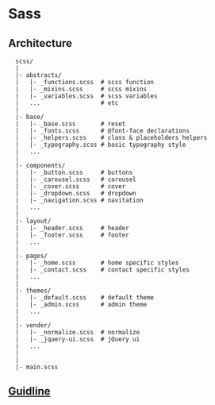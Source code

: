# Sass

## Architecture

      scss/
      |
      |- abstracts/ 
      |   |- _functions.scss  # scss function
      |   |- _mixins.scss     # scss mixins
      |   |- _variables.scss  # scss variables
      |   ...                 # etc
      |
      |- base/ 
      |   |- _base.scss       # reset
      |   |- _fonts.scss      # @font-face declarations
      |   |- _helpers.scss    # class & placeholders helpers
      |   |- _typography.scss # basic typography style
      |   ...
      |
      |- components/ 
      |   |- _button.scss     # buttons
      |   |- _carousel.scss   # carousel
      |   |- _cover.scss      # cover
      |   |- _dropdown.scss   # dropdown
      |   |- _navigation.scss # navitation
      |   ...
      |
      |- layout/ 
      |   |- _header.scss     # header
      |   |- _footer.scss     # footer
      |   ...   
      |
      |- pages/ 
      |   |- _home.scss       # home specific styles
      |   |- _contact.scss    # contact specific styles
      |   ...
      |
      |- themes/ 
      |   |- _default.scss    # default theme
      |   |- _admin.scss      # admin theme
      |   ...
      |
      |- vender/ 
      |   |- _normalize.scss  # normalize
      |   |- _jquery-ui.scss  # jQuery ui
      |   ...
      |
      |
      |- main.scss

## [Guidline](https://sass-guidelin.es/)